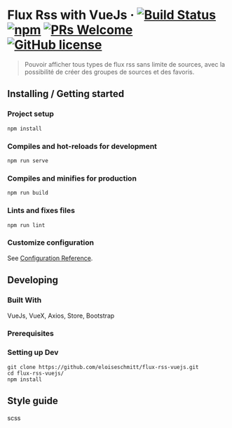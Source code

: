 # Flux Rss with VueJs &middot; [![Build Status](https://img.shields.io/travis/npm/npm/latest.svg?style=flat-square)](https://travis-ci.org/npm/npm) [![npm](https://img.shields.io/npm/v/npm.svg?style=flat-square)](https://www.npmjs.com/package/npm) [![PRs Welcome](https://img.shields.io/badge/PRs-welcome-brightgreen.svg?style=flat-square)](http://makeapullrequest.com) [![GitHub license](https://img.shields.io/badge/license-MIT-blue.svg?style=flat-square)](https://github.com/eloiseschmitt/flux-rss-vuejs/blob/master/LICENSE)
> Pouvoir afficher tous types de flux rss sans limite de sources, avec la possibilité de créer des groupes de sources et des favoris.

## Installing / Getting started

### Project setup
```
npm install
```

### Compiles and hot-reloads for development
```
npm run serve
```

### Compiles and minifies for production
```
npm run build
```

### Lints and fixes files
```
npm run lint
```

### Customize configuration
See [Configuration Reference](https://cli.vuejs.org/config/).

## Developing

### Built With
VueJs, VueX, Axios, Store, Bootstrap

### Prerequisites

### Setting up Dev
```shell
git clone https://github.com/eloiseschmitt/flux-rss-vuejs.git
cd flux-rss-vuejs/
npm install
```

## Style guide
scss

